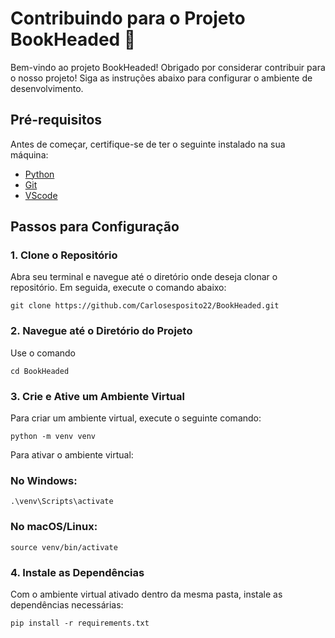 # Contribuindo para o Projeto BookHeaded 🤝

Bem-vindo ao projeto BookHeaded! Obrigado por considerar contribuir para o nosso projeto! Siga as instruções abaixo para configurar o ambiente de desenvolvimento.

## Pré-requisitos

Antes de começar, certifique-se de ter o seguinte instalado na sua máquina:

- [Python](https://www.python.org/downloads/)
- [Git](https://git-scm.com/downloads)
- [VScode](https://code.visualstudio.com/download)

## Passos para Configuração

### 1. Clone o Repositório

Abra seu terminal e navegue até o diretório onde deseja clonar o repositório. Em seguida, execute o comando abaixo:
```
git clone https://github.com/Carlosesposito22/BookHeaded.git
```

### 2. Navegue até o Diretório do Projeto
Use o comando
```
cd BookHeaded
```

### 3. Crie e Ative um Ambiente Virtual
Para criar um ambiente virtual, execute o seguinte comando:
```
python -m venv venv
```

Para ativar o ambiente virtual:

### No Windows:
```
.\venv\Scripts\activate
```

### No macOS/Linux:
```
source venv/bin/activate
```

### 4. Instale as Dependências
Com o ambiente virtual ativado dentro da mesma pasta, instale as dependências necessárias:
```
pip install -r requirements.txt
